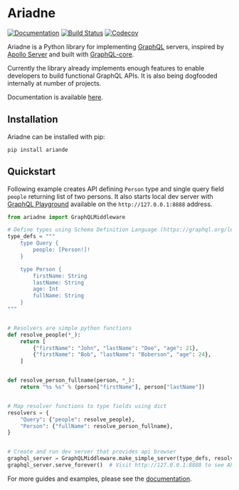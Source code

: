# Ariadne

[![Documentation](https://readthedocs.org/projects/ariadne/badge/?version=latest)](https://ariadne.readthedocs.io/en/latest/?badge=latest)
[![Build Status](https://travis-ci.org/mirumee/ariadne.svg?branch=master)](https://travis-ci.org/mirumee/ariadne)
[![Codecov](https://codecov.io/gh/mirumee/ariadne/branch/master/graph/badge.svg)](https://codecov.io/gh/mirumee/ariadne)

Ariadne is a Python library for implementing [GraphQL](http://graphql.github.io/) servers, inspired by [Apollo Server](https://www.apollographql.com/docs/apollo-server/) and built with [GraphQL-core](https://github.com/graphql-python/graphql-core).

Currently the library already implements enough features to enable developers to build functional GraphQL APIs. It is also being dogfooded internally at number of projects.

Documentation is available [here](https://ariadne.readthedocs.io/en/latest/?badge=latest).


## Installation

Ariadne can be installed with pip:

    pip install ariande


## Quickstart 

Following example creates API defining `Person` type and single query field `people` returning list of two persons. It also starts local dev server with [GraphQL Playground](https://github.com/prisma/graphql-playground) available on the `http://127.0.0.1:8888` address.

```python
from ariadne import GraphQLMiddleware

# Define types using Schema Definition Language (https://graphql.org/learn/schema/)
type_defs = """
    type Query {
        people: [Person!]!
    }

    type Person {
        firstName: String
        lastName: String
        age: Int
        fullName: String
    }
"""


# Resolvers are simple python functions
def resolve_people(*_):
    return [
        {"firstName": "John", "lastName": "Doe", "age": 21},
        {"firstName": "Bob", "lastName": "Boberson", "age": 24},
    ]


def resolve_person_fullname(person, *_):
    return "%s %s" % (person["firstName"], person["lastName"])


# Map resolver functions to type fields using dict
resolvers = {
    "Query": {"people": resolve_people},
    "Person": {"fullName": resolve_person_fullname},
}


# Create and run dev server that provides api browser
graphql_server = GraphQLMiddleware.make_simple_server(type_defs, resolvers)
graphql_server.serve_forever()  # Visit http://127.0.0.1:8888 to see API browser!
```

For more guides and examples, please see the [documentation](https://ariadne.readthedocs.io/en/latest/?badge=latest).